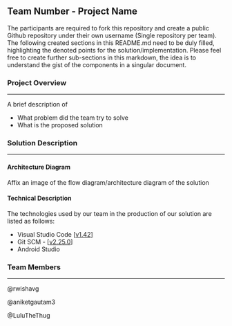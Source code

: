 ## Team Number - Project Name

The participants are required to fork this repository and create a public Github repository under their own username (Single repository per team). The following created sections in this README.md need to be duly filled, highlighting the denoted points for the solution/implementation. Please feel free to create further sub-sections in this markdown, the idea is to understand the gist of the components in a singular document.

### Project Overview
----------------------------------

A brief description of 
* What problem did the team try to solve
* What is the proposed solution

### Solution Description
----------------------------------

#### Architecture Diagram

Affix an image of the flow diagram/architecture diagram of the solution

#### Technical Description

The technologies used by our team in the production of our solution are listed as follows:
- Visual Studio Code [[v1.42](https://code.visualstudio.com/)]
- Git SCM - [[v2.25.0](https://git-scm.com/)]
- Android Studio 

### Team Members
----------------------------------

@rwishavg

@aniketgautam3

@LuluTheThug
